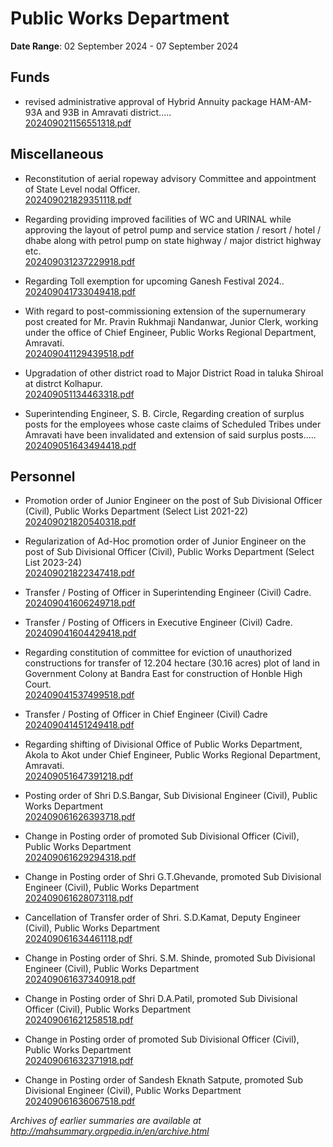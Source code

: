 # Public Works Department

**Date Range**: 02 September 2024 - 07 September 2024


## Funds
- revised administrative approval of Hybrid Annuity package HAM-AM-93A and 93B in Amravati district.....\
  [202409021156551318.pdf](https://gr.maharashtra.gov.in/Site/Upload/Government%20Resolutions/English/202409021156551318.....pdf)

## Miscellaneous
- Reconstitution of aerial ropeway advisory Committee and appointment of State Level nodal Officer.\
  [202409021829351118.pdf](https://gr.maharashtra.gov.in/Site/Upload/Government%20Resolutions/English/202409021829351118.pdf)

- Regarding providing improved facilities of WC and URINAL while approving the layout of petrol pump and service station / resort / hotel / dhabe along with petrol pump on state highway / major district highway etc.\
  [202409031237229918.pdf](https://gr.maharashtra.gov.in/Site/Upload/Government%20Resolutions/English/202409031237229918.pdf)

- Regarding Toll exemption for upcoming Ganesh Festival 2024..\
  [202409041733049418.pdf](https://gr.maharashtra.gov.in/Site/Upload/Government%20Resolutions/English/202409041733049418.pdf)

- With regard to post-commissioning extension of the supernumerary post created for Mr. Pravin Rukhmaji Nandanwar, Junior Clerk, working under the office of Chief Engineer, Public Works Regional Department, Amravati.\
  [202409041129439518.pdf](https://gr.maharashtra.gov.in/Site/Upload/Government%20Resolutions/English/202409041129439518.pdf)

- Upgradation of other district road to Major District Road in taluka Shiroal at distrct Kolhapur.\
  [202409051134463318.pdf](https://gr.maharashtra.gov.in/Site/Upload/Government%20Resolutions/English/202409051134463318.pdf)

- Superintending Engineer, S. B. Circle, Regarding creation of surplus posts for the employees whose caste claims of Scheduled Tribes under Amravati have been invalidated and extension of said surplus posts.....\
  [202409051643494418.pdf](https://gr.maharashtra.gov.in/Site/Upload/Government%20Resolutions/English/202409051643494418.pdf)

## Personnel
- Promotion order of Junior Engineer on the post of Sub Divisional Officer (Civil), Public Works Department (Select List 2021-22)\
  [202409021820540318.pdf](https://gr.maharashtra.gov.in/Site/Upload/Government%20Resolutions/English/202409021820540318....pdf)

- Regularization of Ad-Hoc promotion order of Junior Engineer on the post of Sub Divisional Officer (Civil), Public Works Department (Select List 2023-24)\
  [202409021822347418.pdf](https://gr.maharashtra.gov.in/Site/Upload/Government%20Resolutions/English/202409021822347418.pdf)

- Transfer / Posting of Officer in Superintending Engineer (Civil) Cadre.\
  [202409041606249718.pdf](https://gr.maharashtra.gov.in/Site/Upload/Government%20Resolutions/English/202409041606249718.pdf)

- Transfer / Posting of Officers in Executive Engineer (Civil) Cadre.\
  [202409041604429418.pdf](https://gr.maharashtra.gov.in/Site/Upload/Government%20Resolutions/English/202409041604429418.pdf)

- Regarding constitution of committee for eviction of unauthorized constructions for transfer of 12.204 hectare (30.16 acres) plot of land in Government Colony at Bandra East for construction of Honble High Court.\
  [202409041537499518.pdf](https://gr.maharashtra.gov.in/Site/Upload/Government%20Resolutions/English/202409041537499518.pdf)

- Transfer / Posting of Officer in Chief Engineer (Civil) Cadre\
  [202409041451249418.pdf](https://gr.maharashtra.gov.in/Site/Upload/Government%20Resolutions/English/202409041451249418.pdf)

- Regarding shifting of Divisional Office of Public Works Department, Akola to Akot under Chief Engineer, Public Works Regional Department, Amravati.\
  [202409051647391218.pdf](https://gr.maharashtra.gov.in/Site/Upload/Government%20Resolutions/English/202409051647391218.pdf)

- Posting order of Shri D.S.Bangar, Sub Divisional Engineer (Civil), Public Works Department\
  [202409061626393718.pdf](https://gr.maharashtra.gov.in/Site/Upload/Government%20Resolutions/English/202409061626393718.pdf)

- Change in Posting order of promoted Sub Divisional Officer (Civil), Public Works Department\
  [202409061629294318.pdf](https://gr.maharashtra.gov.in/Site/Upload/Government%20Resolutions/English/202409061629294318.pdf)

- Change in Posting order of Shri G.T.Ghevande, promoted Sub Divisional Engineer (Civil), Public Works Department\
  [202409061628073118.pdf](https://gr.maharashtra.gov.in/Site/Upload/Government%20Resolutions/English/202409061628073118.pdf)

- Cancellation of Transfer order of Shri. S.D.Kamat, Deputy Engineer (Civil), Public Works Department\
  [202409061634461118.pdf](https://gr.maharashtra.gov.in/Site/Upload/Government%20Resolutions/English/202409061634461118.pdf)

- Change in Posting order of Shri. S.M. Shinde, promoted Sub Divisional Engineer (Civil), Public Works Department\
  [202409061637340918.pdf](https://gr.maharashtra.gov.in/Site/Upload/Government%20Resolutions/English/202409061637340918.pdf)

- Change in Posting order of Shri D.A.Patil, promoted Sub Divisional Officer (Civil), Public Works Department\
  [202409061621258518.pdf](https://gr.maharashtra.gov.in/Site/Upload/Government%20Resolutions/English/202409061621258518.pdf)

- Change in Posting order of promoted Sub Divisional Officer (Civil), Public Works Department\
  [202409061632371918.pdf](https://gr.maharashtra.gov.in/Site/Upload/Government%20Resolutions/English/202409061632371918.pdf)

- Change in Posting order of Sandesh Eknath Satpute, promoted Sub Divisional Engineer (Civil), Public Works Department\
  [202409061636067518.pdf](https://gr.maharashtra.gov.in/Site/Upload/Government%20Resolutions/English/202409061636067518.pdf)


*Archives of earlier summaries are available at http://mahsummary.orgpedia.in/en/archive.html*